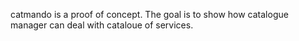 catmando is a proof of concept. The goal is to show how catalogue manager can deal with cataloue of services.
